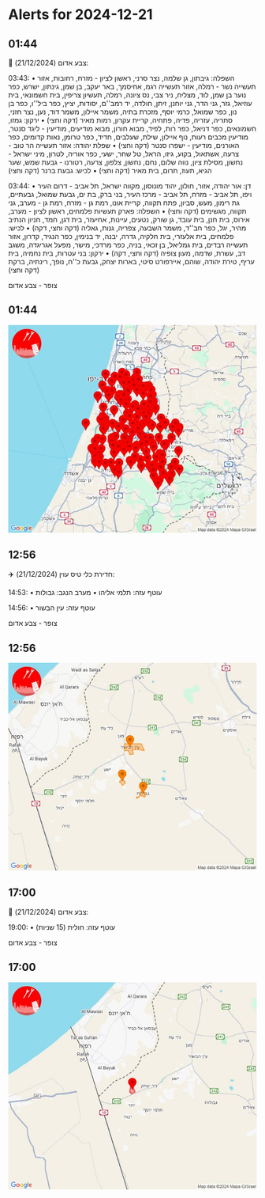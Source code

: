 # Alerts for 2024-12-21

## 01:44

🔴 צבע אדום (21/12/2024):

03:43:
• השפלה: גיבתון, גן שלמה, נצר סרני, ראשון לציון - מזרח, רחובות, אזור תעשייה נשר - רמלה, אזור תעשייה רגמ, אחיסמך, באר יעקב, בן שמן, גינתון, ישרש, כפר נוער בן שמן, לוד, מצליח, ניר צבי, נס ציונה, רמלה, תעשיון צריפין, בית חשמונאי, בית עוזיאל, גזר, גני הדר, גני יוחנן, זיתן, חולדה, יד רמב''ם, יסודות, יציץ, כפר ביל''ו, כפר בן נון, כפר שמואל, כרמי יוסף, מזכרת בתיה, משמר איילון, משמר דוד, נען, נצר חזני, סתריה, עזריה, פדיה, פתחיה, קריית עקרון, רמות מאיר (דקה וחצי)
• ירקון: גמזו, חשמונאים, כפר דניאל, כפר רות, לפיד, מבוא חורון, מבוא מודיעים, מודיעין - ליגד סנטר, מודיעין מכבים רעות, נוף איילון, שילת, שעלבים, חדיד, כפר טרומן, נאות קדומים, כפר האורנים, מודיעין - ישפרו סנטר (דקה וחצי)
• שפלת יהודה: אזור תעשייה הר טוב - צרעה, אשתאול, בקוע, גיזו, הראל, טל שחר, ישעי, כפר אוריה, לטרון, מיני ישראל - נחשון, מסילת ציון, נווה שלום, נחם, נחשון, צלפון, צרעה, רטורנו - גבעת שמש, שער הגיא, תעוז, תרום, בית מאיר (דקה וחצי)
• לכיש: גבעת ברנר (דקה וחצי)

03:44:
• דן: אור יהודה, אזור, חולון, יהוד מונוסון, מקווה ישראל, תל אביב - דרום העיר ויפו, תל אביב - מזרח, תל אביב - מרכז העיר, בני ברק, בת ים, גבעת שמואל, גבעתיים, גת רימון, מעש, סביון, פתח תקווה, קריית אונו, רמת גן - מזרח, רמת גן - מערב, גני תקווה, מגשימים (דקה וחצי)
• השפלה: פארק תעשיות פלמחים, ראשון לציון - מערב, אירוס, בית חנן, בית עובד, גן שורק, נטעים, עיינות, אחיעזר, בית דגן, חמד, חניון הנתיב מהיר, יגל, כפר חב''ד, משמר השבעה, צפריה, גנות, גאליה (דקה וחצי, דקה)
• לכיש: פלמחים, בית אלעזרי, בית חלקיה, גדרה, יבנה, יד בנימין, כפר הנגיד, קדרון, אזור תעשייה רבדים, בית גמליאל, בן זכאי, בניה, כפר מרדכי, מישר, מפעל אגריגדה, משגב דב, עשרת, שדמה, מעון צופיה (דקה וחצי, דקה)
• ירקון: בני עטרות, בית נחמיה, בית עריף, טירת יהודה, שוהם, איירפורט סיטי, בארות יצחק, גבעת כ''ח, נופך, רינתיה, ברקת (דקה וחצי)

צופר - צבע אדום

## 01:44

![Photo](images/38148.jpg)

## 12:56

✈️ חדירת כלי טיס עוין (21/12/2024):

14:53:
• עוטף עזה: תלמי אליהו 
• מערב הנגב: גבולות 

14:56:
• עוטף עזה: עין הבשור 

צופר - צבע אדום

## 12:56

![Photo](images/38154.jpg)

## 17:00

🔴 צבע אדום (21/12/2024):

19:00:
• עוטף עזה: חולית (15 שניות)

צופר - צבע אדום

## 17:00

![Photo](images/38156.jpg)

